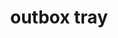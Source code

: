---
layout: objects
title: outbox tray
emoji: outbox_tray
permalink: 📤.html
image: assets/img/3moji/outbox_tray.png
---